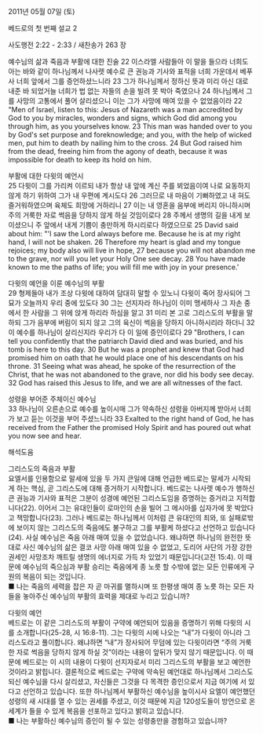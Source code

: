 2011년 05월 07일 (토)

베드로의 첫 번째 설교 2



사도행전 2:22 - 2:33 / 새찬송가 263 장


예수님의 삶과 죽음과 부활에 대한 진술 
22 이스라엘 사람들아 이 말을 들으라 너희도 아는 바와 같이 하나님께서 나사렛 예수로 큰 권능과 기사와 표적을 너희 가운데서 베푸사 너희 앞에서 그를 증언하셨느니라 23 그가 하나님께서 정하신 뜻과 미리 아신 대로 내준 바 되었거늘 너희가 법 없는 자들의 손을 빌려 못 박아 죽였으나 24 하나님께서 그를 사망의 고통에서 풀어 살리셨으니 이는 그가 사망에 매여 있을 수 없었음이라 
22 "Men of Israel, listen to this: Jesus of Nazareth was a man accredited by God to you by miracles, wonders and signs, which God did among you through him, as you yourselves know. 23 This man was handed over to you by God's set purpose and foreknowledge; and you, with the help of wicked men, put him to death by nailing him to the cross. 24 But God raised him from the dead, freeing him from the agony of death, because it was impossible for death to keep its hold on him.   

부활에 대한 다윗의 예언시  
25 다윗이 그를 가리켜 이르되 내가 항상 내 앞에 계신 주를 뵈었음이여 나로 요동하지 않게 하기 위하여 그가 내 우편에 계시도다 26 그러므로 내 마음이 기뻐하였고 내 혀도 즐거워하였으며 육체도 희망에 거하리니 27 이는 내 영혼을 음부에 버리지 아니하시며 주의 거룩한 자로 썩음을 당하지 않게 하실 것임이로다 28 주께서 생명의 길을 내게 보이셨으니 주 앞에서 내게 기쁨이 충만하게 하시리로다 하였으므로 
25 David said about him: "'I saw the Lord always before me. Because he is at my right hand, I will not be shaken. 26 Therefore my heart is glad and my tongue rejoices; my body also will live in hope, 27 because you will not abandon me to the grave, nor will you let your Holy One see decay. 28 You have made known to me the paths of life; you will fill me with joy in your presence.'   

다윗의 예언을 이룬 예수님의 부활  
29 형제들아 내가 조상 다윗에 대하여 담대히 말할 수 있노니 다윗이 죽어 장사되어 그 묘가 오늘까지 우리 중에 있도다 30 그는 선지자라 하나님이 이미 맹세하사 그 자손 중에서 한 사람을 그 위에 앉게 하리라 하심을 알고 31 미리 본 고로 그리스도의 부활을 말하되 그가 음부에 버림이 되지 않고 그의 육신이 썩음을 당하지 아니하시리라 하더니 32 이 예수를 하나님이 살리신지라 우리가 다 이 일에 증인이로다 
29 "Brothers, I can tell you confidently that the patriarch David died and was buried, and his tomb is here to this day. 30 But he was a prophet and knew that God had promised him on oath that he would place one of his descendants on his throne. 31 Seeing what was ahead, he spoke of the resurrection of the Christ, that he was not abandoned to the grave, nor did his body see decay. 32 God has raised this Jesus to life, and we are all witnesses of the fact.   

성령을 부어준 주체이신 예수님  
33 하나님이 오른손으로 예수를 높이시매 그가 약속하신 성령을 아버지께 받아서 너희가 보고 듣는 이것을 부어 주셨느니라 
33 Exalted to the right hand of God, he has received from the Father the promised Holy Spirit and has poured out what you now see and hear.

해석도움





그리스도의 죽음과 부활  
요엘서를 인용함으로 말세에 있을 두 가지 큰일에 대해 언급한 베드로는 말세가 시작되게 하는 핵심, 곧 그리스도에 대해 증거하기 시작합니다. 베드로는 나사렛 예수가 행하신 큰 권능과 기사와 표적은 그분이 성경에 예언된 그리스도임을 증명하는 증거라고 지적합니다(22). 이어서 그는 유대인들이 로마인의 손을 빌어 그 메시아를 십자가에 못 박았다고 책망합니다(23). 그러나 베드로는 하나님께서 이처럼 큰 유대인의 죄와, 또 실패로밖에 보이지 않는 그리스도의 죽음에도 불구하고 그를 부활케 하셨다고 선언하고 있습니다(24). 사실 예수님은 죽음 아래 매여 있을 수 없었습니다. 왜냐하면 하나님의 완전한 뜻대로 사신 예수님의 삶은 결코 사망 아래 매여 있을 수 없었고, 도리어 사단의 가장 강한 권세인 사망조차 깨트릴 생명의 에너지로 가득 차 있었기 때문입니다(고전 15:4). 이 때문에 예수님의 죽으심과 부활 승리는 죽음에게 종 노릇 할 수밖에 없는 모든 인류에게 구원의 복음이 되는 것입니다.   
■ 나는 죽음의 세력을 잡은 자 곧 마귀를 멸하시며 또 한평생 매여 종 노릇 하는 모든 자들을 놓아주신 예수님의 부활의 효력을 제대로 누리고 있습니까?  

다윗의 예언  
베드로는 이 같은 그리스도의 부활이 구약에 예언되어 있음을 증명하기 위해 다윗의 시를 소개합니다(25-28, 시 16:8-11). 그는 다윗의 시에 나오는 “내”가 다윗이 아니라 그리스도라고 풀이합니다. 왜냐하면 “내”가 장사되어 무덤에 있는 다윗이라면 “주의 거룩한 자로 썩음을 당하지 않게 하실 것”이라는 내용이 앞뒤가 맞지 않기 때문입니다. 이 때문에 베드로는 이 시의 내용이 다윗이 선지자로서 미리 그리스도의 부활을 보고 예언한 것이라고 밝힙니다. 결론적으로 베드로는 구약에 약속된 예언대로 하나님께서 그리스도 되신 예수님을 다시 살리셨고, 자신들은 그것을 다 목격한 증인으로서 지금 여기에 서 있다고 선언하고 있습니다. 또한 하나님께서 부활하신 예수님을 높이시사 요엘이 예언했던 성령의 새 시대를 열 수 있는 권세를 주셨고, 이것 때문에 지금 120성도들이 방언으로 온 세계가 들을 수 있게 복음을 선포하고 있다고 밝히고 있습니다.  
■ 나는 부활하신 예수님의 증인이 될 수 있는 성령충만을 경험하고 있습니까?